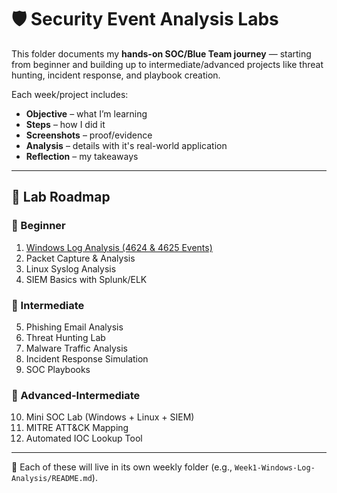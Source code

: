 # 🛡️ Security Event Analysis Labs

This folder documents my **hands-on SOC/Blue Team journey** — starting from beginner and building up to intermediate/advanced projects like threat hunting, incident response, and playbook creation.  

Each week/project includes:
- **Objective** – what I’m learning
- **Steps** – how I did it
- **Screenshots** – proof/evidence
- **Analysis** – details with it's real-world application
- **Reflection** – my takeaways

---

## 📅 Lab Roadmap

### 🔹 Beginner
1. [Windows Log Analysis (4624 & 4625 Events)](https://github.com/Tife-CyberSec/My-CyberSec-Projects/tree/master/Security-Event-Analysis/Week1-Windows-Log-Analysis)  
2. Packet Capture & Analysis  
3. Linux Syslog Analysis  
4. SIEM Basics with Splunk/ELK  

### 🔹 Intermediate
5. Phishing Email Analysis  
6. Threat Hunting Lab  
7. Malware Traffic Analysis  
8. Incident Response Simulation  
9. SOC Playbooks  

### 🔹 Advanced-Intermediate
10. Mini SOC Lab (Windows + Linux + SIEM)  
11. MITRE ATT&CK Mapping  
12. Automated IOC Lookup Tool  

---

📌 Each of these will live in its own weekly folder (e.g., `Week1-Windows-Log-Analysis/README.md`).  
